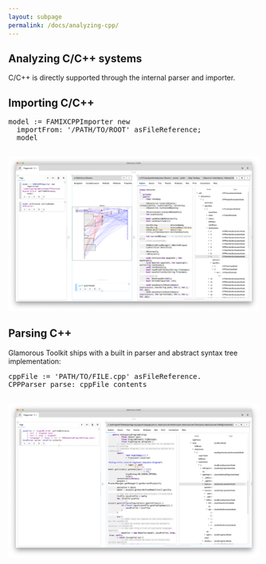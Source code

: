 ```yaml
---
layout: subpage
permalink: /docs/analyzing-cpp/
---
```


<section id="getstarted">
  <div class="container pt-5 pb-5 jumbotron-small">
    <div class="row">
      <div class="col-md-12">
        <h1>Analyzing C/C++ systems</h1>
        <p class="lead">
          C/C++ is directly supported through the internal parser and importer.
        </p>
        <h2>Importing C/C++</h2>
        <pre>model := FAMIXCPPImporter new
  importFrom: '/PATH/TO/ROOT' asFileReference;
  model
        </pre>
        <p><img src="/assets/pictures/gtr-importing-cpp-blueprint-ast.png"/></p>
        <h2>Parsing C++</h2>
        <p>Glamorous Toolkit ships with a built in parser and abstract syntax tree implementation:</p>
        <pre>cppFile := 'PATH/TO/FILE.cpp' asFileReference.
CPPParser parse: cppFile contents
        </pre>
        <p><img src="/assets/pictures/gtr-importing-java-parsing.png"/></p>
      </div>
    </div>
  </div>
</section>
